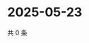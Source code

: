# 2025-05-23

共 0 条

<!-- BEGIN ZHIHUQUESTIONS -->
<!-- 最后更新时间 Fri May 23 2025 06:11:08 GMT+0800 (China Standard Time) -->

<!-- END ZHIHUQUESTIONS -->
